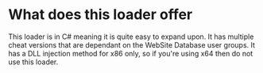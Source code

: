 # What does this loader offer
This loader is in C# meaning it is quite easy to expand upon. It has multiple cheat versions that are dependant on the WebSite Database user groups. It has a DLL injection method for x86 only, so if you're using x64 then do not use this loader.
